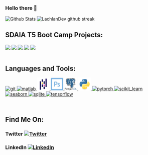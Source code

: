 <h3 align = "left"> Hello there 👋 </h3>

![Github Stats](https://github-readme-stats.vercel.app/api?username=MeshalAlamr&show_icons=true&count_private=true&include_all_commits=false&theme=tokyonight)
![LachlanDev github streak](https://github-readme-streak-stats.herokuapp.com/?user=MeshalAlamr&include_all_commits=true&count_private=true&theme=tokyonight)
<br>
<h2 align = "left"> SDAIA T5 Boot Camp Projects: </h2>

<a href="https://github.com/MeshalAlamr/nyc-recycling-bins-analysis" target="_blank">
  <img align="center" src="https://github-readme-stats.vercel.app/api/pin/?username=MeshalAlamr&repo=nyc-recycling-bins-analysis&theme=tokyonight" />
</a>

<a href="https://github.com/MeshalAlamr/flight-price-prediction" target="_blank">
 <img align="center" src="https://github-readme-stats.vercel.app/api/pin/?username=MeshalAlamr&repo=flight-price-prediction&theme=tokyonight" />
</a>

<a href="https://github.com/MeshalAlamr/rain-prediction" target="_blank">
  <img align="center" src="https://github-readme-stats.vercel.app/api/pin/?username=MeshalAlamr&repo=rain-prediction&theme=tokyonight" />
</a>

<a href="https://github.com/MeshalAlamr/emotion-detection-nlp" target="_blank">
  <img align="center" src="https://github-readme-stats.vercel.app/api/pin/?username=MeshalAlamr&repo=emotion-detection-nlp&theme=tokyonight" />
</a>

<a href="https://github.com/MeshalAlamr/speech-emotion-recognition" target="_blank">
  <img align="center" src="https://github-readme-stats.vercel.app/api/pin/?username=MeshalAlamr&repo=speech-emotion-recognition&theme=tokyonight" />
</a>

<div align="center">

<br>

<h2 align="left"> Languages and Tools:</h2>
<p align="left"> 
  <a href="https://git-scm.com/" target="_blank" rel="noreferrer"> <img src="https://www.vectorlogo.zone/logos/git-scm/git-scm-icon.svg" alt="git" width="40" height="40"/> </a>
  <a href="https://www.mathworks.com/" target="_blank" rel="noreferrer"> <img src="https://upload.wikimedia.org/wikipedia/commons/2/21/Matlab_Logo.png" alt="matlab" width="40" height="40"/> </a> 
  <a href="https://pandas.pydata.org/" target="_blank" rel="noreferrer"> <img src="https://raw.githubusercontent.com/devicons/devicon/2ae2a900d2f041da66e950e4d48052658d850630/icons/pandas/pandas-original.svg" alt="pandas" width="40" height="40"/> </a> 
  <a href="https://www.photoshop.com/en" target="_blank" rel="noreferrer"> <img src="https://raw.githubusercontent.com/devicons/devicon/master/icons/photoshop/photoshop-line.svg" alt="photoshop" width="40" height="40"/> </a> 
  <a href="https://www.postgresql.org" target="_blank" rel="noreferrer"> <img src="https://raw.githubusercontent.com/devicons/devicon/master/icons/postgresql/postgresql-original-wordmark.svg" alt="postgresql" width="40" height="40"/> </a> 
  <a href="https://www.python.org" target="_blank" rel="noreferrer"> <img src="https://raw.githubusercontent.com/devicons/devicon/master/icons/python/python-original.svg" alt="python" width="40" height="40"/> </a> 
  <a href="https://pytorch.org/" target="_blank" rel="noreferrer"> <img src="https://www.vectorlogo.zone/logos/pytorch/pytorch-icon.svg" alt="pytorch" width="40" height="40"/> </a> 
  <a href="https://scikit-learn.org/" target="_blank" rel="noreferrer"> <img src="https://upload.wikimedia.org/wikipedia/commons/0/05/Scikit_learn_logo_small.svg" alt="scikit_learn" width="40" height="40"/> </a> 
  <a href="https://seaborn.pydata.org/" target="_blank" rel="noreferrer"> <img src="https://seaborn.pydata.org/_images/logo-mark-lightbg.svg" alt="seaborn" width="40" height="40"/> </a> 
  <a href="https://www.sqlite.org/" target="_blank" rel="noreferrer"> <img src="https://www.vectorlogo.zone/logos/sqlite/sqlite-icon.svg" alt="sqlite" width="40" height="40"/> </a> 
  <a href="https://www.tensorflow.org" target="_blank" rel="noreferrer"> <img src="https://www.vectorlogo.zone/logos/tensorflow/tensorflow-icon.svg" alt="tensorflow" width="40" height="40"/> </a> </p>
  
<br>
<h2 align = "left"> Find Me On: </h2>
  
### <p align = "left"> Twitter [![Twitter][1.2]][1] </p>
  
### <p align = "left"> LinkedIn [![LinkedIn][2.2]][2] </p>

[1.2]: http://i.imgur.com/wWzX9uB.png (twitter icon without padding)
[2.2]: https://raw.githubusercontent.com/MartinHeinz/MartinHeinz/master/linkedin-3-16.png (LinkedIn icon without padding)

[1]: https://twitter.com/Meshal_Alamr
[2]: https://www.linkedin.com/in/MeshalAlamr

